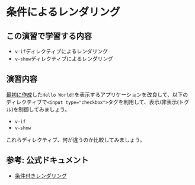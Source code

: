 # 条件によるレンダリング

## この演習で学習する内容
- `v-if`ディレクティブによるレンダリング
- `v-show`ディレクティブによるレンダリング

## 演習内容
[最初に作成](./hello-world.md)した`Hello World!`を表示するアプリケーションを改良して、以下のディレクティブで`<input type="checkbox">`タグを利用して、表示/非表示(トグル)を制御してみましょう。

- `v-if`
- `v-show`

これらディレクティブ、何が違うのか比較してみましょう。

## 参考: 公式ドキュメント
- [条件付きレンダリング](https://jp.vuejs.org/v2/guide/conditional.html)
